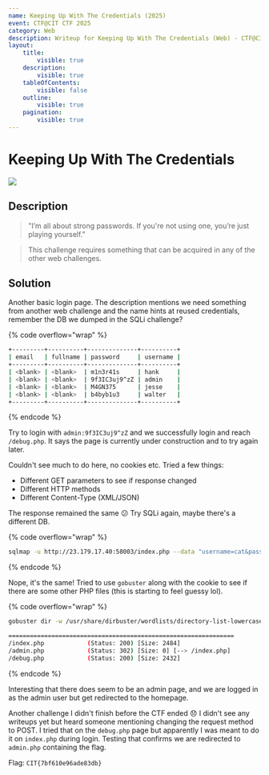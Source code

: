 ```yaml
---
name: Keeping Up With The Credentials (2025)
event: CTF@CIT CTF 2025
category: Web
description: Writeup for Keeping Up With The Credentials (Web) - CTF@CIT CTF (2025) 💜
layout:
    title:
        visible: true
    description:
        visible: true
    tableOfContents:
        visible: false
    outline:
        visible: true
    pagination:
        visible: true
---
```


# Keeping Up With The Credentials

[![](https://img.youtube.com/vi/ZBdApaw0r0M/0.jpg)](https://www.youtube.com/watch?v=ZBdApaw0r0M?t=879 "Keeping up with the Credentials (CIT CTF)")

## Description

> "I’m all about strong passwords. If you're not using one, you’re just playing yourself."

> This challenge requires something that can be acquired in any of the other web challenges.

## Solution

Another basic login page. The description mentions we need something from another web challenge and the name hints at reused credentials, remember the DB we dumped in the SQLi challenge?

{% code overflow="wrap" %}

```bash
+---------+----------+--------------+----------+
| email   | fullname | password     | username |
+---------+----------+--------------+----------+
| <blank> | <blank>  | m1n3r41s     | hank     |
| <blank> | <blank>  | 9f3IC3uj9^zZ | admin    |
| <blank> | <blank>  | M4GN375      | jesse    |
| <blank> | <blank>  | b4byb1u3     | walter   |
+---------+----------+--------------+----------+
```

{% endcode %}

Try to login with `admin:9f3IC3uj9^zZ` and we successfully login and reach `/debug.php`. It says the page is currently under construction and to try again later.

Couldn't see much to do here, no cookies etc. Tried a few things:

-   Different GET parameters to see if response changed
-   Different HTTP methods
-   Different Content-Type (XML/JSON)

The response remained the same 😕 Try SQLi again, maybe there's a different DB.

{% code overflow="wrap" %}

```bash
sqlmap -u http://23.179.17.40:58003/index.php --data "username=cat&password=meow&login=Login" --batch
```

{% endcode %}

Nope, it's the same! Tried to use `gobuster` along with the cookie to see if there are some other PHP files (this is starting to feel guessy lol).

{% code overflow="wrap" %}

```bash
gobuster dir -w /usr/share/dirbuster/wordlists/directory-list-lowercase-2.3-medium.txt -u http://23.179.17.40:58003/ -x php -c "PHPSESSID=3769e9cc271318ef55b31272d2ea9424"

===============================================================
/index.php            (Status: 200) [Size: 2484]
/admin.php            (Status: 302) [Size: 0] [--> /index.php]
/debug.php            (Status: 200) [Size: 2432]
```

{% endcode %}

Interesting that there does seem to be an admin page, and we are logged in as the admin user but get redirected to the homepage.

Another challenge I didn't finish before the CTF ended 😞 I didn't see any writeups yet but heard someone mentioning changing the request method to POST. I tried that on the `debug.php` page but apparently I was meant to do it on `index.php` during login. Testing that confirms we are redirected to `admin.php` containing the flag.

Flag: `CIT{7bf610e96ade83db}`
